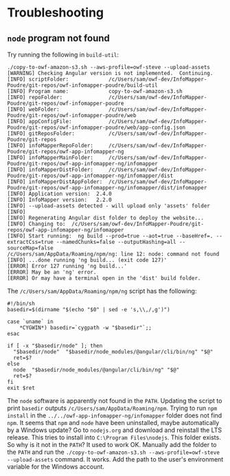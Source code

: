 # Troubleshooting #

## `node` program not found

Try running the following in `build-util`:

```
./copy-to-owf-amazon-s3.sh --aws-profile=owf-steve --upload-assets
[WARNING] Checking Angular version is not implemented.  Continuing.
[INFO] scriptFolder:             /c/Users/sam/owf-dev/InfoMapper-Poudre/git-repos/owf-infomapper-poudre/build-util
[INFO] Program name:             copy-to-owf-amazon-s3.sh
[INFO] repoFolder:               /c/Users/sam/owf-dev/InfoMapper-Poudre/git-repos/owf-infomapper-poudre
[INFO] webFolder:                /c/Users/sam/owf-dev/InfoMapper-Poudre/git-repos/owf-infomapper-poudre/web
[INFO] appConfigFile:            /c/Users/sam/owf-dev/InfoMapper-Poudre/git-repos/owf-infomapper-poudre/web/app-config.json
[INFO] gitReposFolder:           /c/Users/sam/owf-dev/InfoMapper-Poudre/git-repos
[INFO] infoMapperRepoFolder:     /c/Users/sam/owf-dev/InfoMapper-Poudre/git-repos/owf-app-infomapper-ng
[INFO] infoMapperMainFolder:     /c/Users/sam/owf-dev/InfoMapper-Poudre/git-repos/owf-app-infomapper-ng/infomapper
[INFO] infoMapperDistFolder:     /c/Users/sam/owf-dev/InfoMapper-Poudre/git-repos/owf-app-infomapper-ng/infomapper/dist
[INFO] infoMapperDistAppFolder:  /c/Users/sam/owf-dev/InfoMapper-Poudre/git-repos/owf-app-infomapper-ng/infomapper/dist/infomapper
[INFO] Application version:  2.4.0
[INFO] InfoMapper version:   2.2.0
[INFO] --upload-assets detected - will upload only 'assets' folder
[INFO]
[INFO] Regenerating Angular dist folder to deploy the website...
[INFO] Changing to:  /c/Users/sam/owf-dev/InfoMapper-Poudre/git-repos/owf-app-infomapper-ng/infomapper
[INFO] Start running:  ng build --prod=true --aot=true --baseHref=. --extractCss=true --namedChunks=false --outputHashing=all --sourceMap=false
/c/Users/sam/AppData/Roaming/npm/ng: line 12: node: command not found
[INFO] ...done running 'ng build... (exit code 127)'
[ERROR] Error 127 running 'ng build...'
[ERROR] May be an 'ng' error.
[ERROR] Or may have a terminal open in the 'dist' build folder.
```

The `/c/Users/sam/AppData/Roaming/npm/ng` script has the following:

```
#!/bin/sh
basedir=$(dirname "$(echo "$0" | sed -e 's,\\,/,g')")

case `uname` in
    *CYGWIN*) basedir=`cygpath -w "$basedir"`;;
esac

if [ -x "$basedir/node" ]; then
  "$basedir/node"  "$basedir/node_modules/@angular/cli/bin/ng" "$@"
  ret=$?
else
  node  "$basedir/node_modules/@angular/cli/bin/ng" "$@"
  ret=$?
fi
exit $ret
```

The `node` software is apparently not found in the `PATH`.
Updating the script to print `basedir` outputs `/c/Users/sam/AppData/Roaming/npm`.
Trying to run `npm install` in the `../../owf-app-infomapper-ng/infomapper` folder does not find `npm`.
It seems that `npm` and `node` have been uninstalled,
maybe automatically by a Windows update?
Go to `nodejs.org` and download and reinstall the LTS release.
This tries to install into `C:\Program Files\nodejs`.
This folder exists.  So why is it not in the `PATH`?  It used to work OK.
Manually add the folder to the `PATH` and run the 
```./copy-to-owf-amazon-s3.sh --aws-profile=owf-steve --upload-assets```
command.  It works.  Add the path to the user's environment variable for the Windows account.
